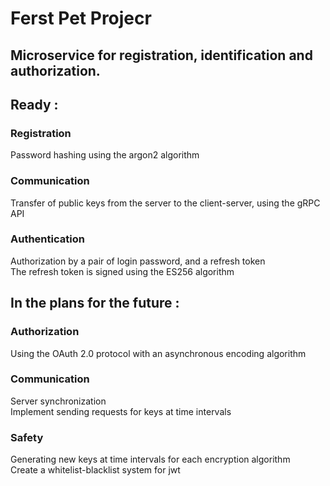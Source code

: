 <h1>Ferst Pet Projecr</h1> 

<h2>Microservice for registration, identification and authorization.</h2>

<h2>Ready :</h2>
<p>
<h3>Registration</h3> 
Password hashing using the argon2 algorithm<br>
<p>
<h3>Communication</h3>
Transfer of public keys from the server to the client-server, using the gRPC API<br>
</p>
<p>
<h3>Authentication</h3>
Authorization by a pair of login password, and a refresh token <br>
The refresh token is signed using the ES256 algorithm
</p>
<h2>In the plans for the future :</2>
<p>
<h3>Authorization</h3>
Using the OAuth 2.0 protocol with an asynchronous encoding algorithm<br>
</p>
<h3>Communication</h3>
Server synchronization<br>
Implement sending requests for keys at time intervals<br>
</p>
<h3> Safety</h3>
Generating new keys at time intervals for each encryption algorithm<br>
Create a whitelist-blacklist system for jwt<br>
</p>